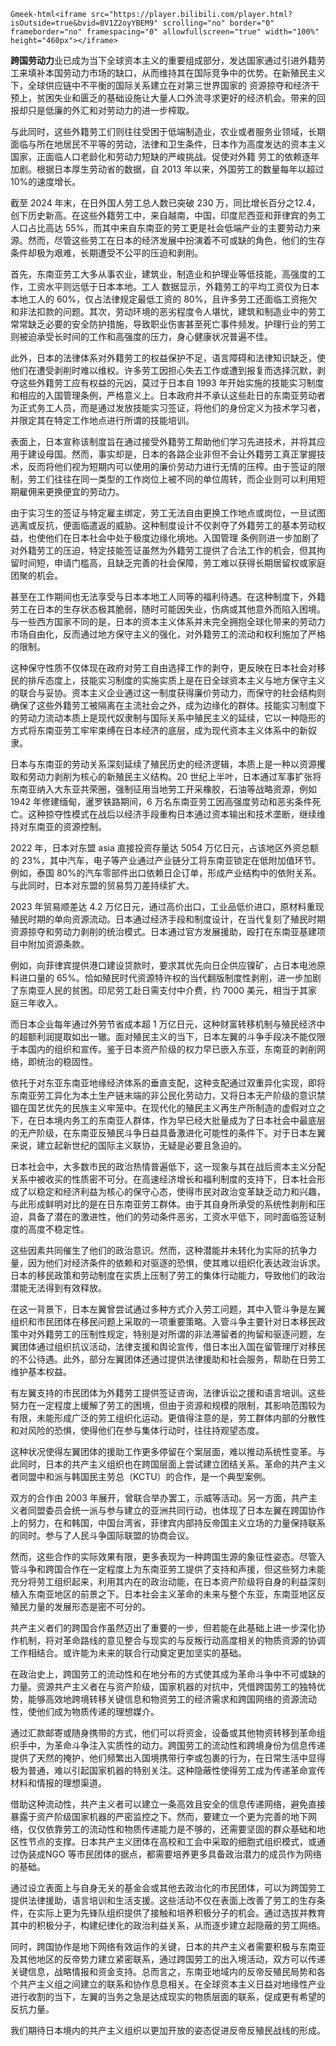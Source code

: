 `Gmeek-html<iframe src="https://player.bilibili.com/player.html?isOutside=true&bvid=BV1Z2oyYBEM9" scrolling="no" border="0" frameborder="no" framespacing="0" allowfullscreen="true" width="100%" height="460px"></iframe>`



**跨国劳动力**业已成为当下全球资本主义的重要组成部分，发达国家通过引进外籍劳工来填补本国劳动力市场的缺口，从而维持其在国际竞争中的优势。在新殖民主义下，全球供应链中不平衡的国际关系建立在对第三世界国家的
资源掠夺和经济干预上，贫困失业和匮乏的基础设施让大量人口外流寻求更好的经济机会。带来的回报却只是低廉的外汇和对劳动力的进一步榨取。

与此同时，这些外籍劳工们则往往受困于低端制造业，农业或者服务业领域，长期面临与所在地居民不平等的劳动，法律和卫生条件，日本作为高度发达的资本主义国家，正面临人口老龄化和劳动力短缺的严峻挑战。促使对外籍
劳工的依赖逐年加剧。根据日本厚生劳动省的数据，自 2013 年以来，外国劳工的数量每年以超过 10%的速度增长。

截至 2024 年末，在日外国人劳工总人数已突破 230 万，同比增长百分之12.4，创下历史新高。在这些外籍劳工中，来自越南，中国，印度尼西亚和菲律宾的务工人口占比高达 55%，而其中来自东南亚的劳工更是社会低端产业的主要劳动力来源。然而，尽管这些劳工在日本的经济发展中扮演着不可或缺的角色，他们的生存条件却极为艰难，长期遭受不公平的压迫和剥削。

首先，东南亚劳工大多从事农业，建筑业，制造业和护理业等低技能，高强度的工作，工资水平则远低于日本本地。工人 数据显示，外籍劳工的平均工资仅为日本本地工人的 60%，仅占法律规定最低工资的 80%，且许多劳工还面临工资拖欠和非法扣款的问题。其次，劳动环境的恶劣程度令人堪忧，建筑和制造业中的劳工常常缺乏必要的安全防护措施，导致职业伤害甚至死亡事件频发。护理行业的劳工则被迫承受长时间的工作和高强度的压力，身心健康状况普遍不佳。

此外，日本的法律体系对外籍劳工的权益保护不足，语言障碍和法律知识缺乏，使他们在遭受剥削时难以维权。许多劳工因担心失去工作或遭到报复而选择沉默，剥夺这些外籍劳工应有权益的元凶，莫过于日本自 1993 年开始实施的技能实习制度和相应的入国管理条例，严格意义上。日本政府并不承认这些赴日的东南亚劳动者为正式务工人员，而是通过发放技能实习签证，将他们的身份定义为技术学习者，并限定其在特定工作地点进行所谓的技能培训。

表面上，日本宣称该制度旨在通过接受外籍劳工帮助他们学习先进技术，并将其应用于建设母国。然而，事实却是，日本的各路企业非但不会让外籍劳工真正掌握技术，反而将他们视为短期内可以使用的廉价劳动力进行无情的压榨。由于签证的限制，劳工们往往在同一类型的工作岗位上被不同的单位周转，而企业则可以利用短期雇佣来更换便宜的劳动力。

由于实习生的签证与特定雇主绑定，劳工无法自由更换工作地点或岗位，一旦试图逃离或反抗，便面临遣返的威胁。这种制度设计不仅剥夺了外籍劳工的基本劳动权益，也使他们在日本社会中处于极度边缘化境地。入国管理
条例则进一步加剧了对外籍劳工的压迫，特定技能签证虽然为外籍劳工提供了合法工作的机会，但其拘留时间短，申请门槛高，且缺乏完善的社会保障，劳工难以获得长期居留权或家庭团聚的机会。

甚至在工作期间也无法享受与日本本地工人同等的福利待遇。在这种制度下，外籍劳工在日本的生存状态极其脆弱，随时可能因失业，伤病或其他意外而陷入困境。与一些西方国家不同的是，日本的资本主义体系并未完全拥抱全球化带来的劳动力市场自由化，反而通过地方保守主义的强化，对外籍劳工的流动和权利施加了严格的限制。

这种保守性质不仅体现在政府对劳工自由选择工作的剥夺，更反映在日本社会对移民的排斥态度上，技能实习制度的实施实质上是在日全球资本主义与地方保守主义的联合与妥协。资本主义企业通过这一制度获得廉价劳动力，而保守的社会结构则确保了这些外籍劳工被隔离在主流社会之外，成为边缘化的群体。技能实习制度下的劳动力流动本质上是现代奴隶制与国际关系中殖民主义的延续，它以一种隐形的方式将东南亚劳工牢牢束缚在日本经济的底层，成为现代资本主义体系中的新奴隶。

日本与东南亚的劳动关系深刻延续了殖民历史的经济逻辑，本质上是一种以资源攫取和劳动力剥削为核心的新殖民主义结构。20 世纪上半叶，日本通过军事扩张将东南亚纳入大东亚共荣圈，强制征用当地劳工开采橡胶，石油等战略资源，例如 1942 年修建缅甸，暹罗铁路期间，6 万名东南亚劳工因高强度劳动和恶劣条件死亡。这种掠夺性模式在战后以经济手段重构日本通过资本输出和技术垄断，继续维持对东南亚的资源控制。

2022 年，日本对东盟 asia 直接投资存量达 5054 万亿日元，占该地区外资总额的 23%，其中汽车，电子等产业通过产业链分工将东南亚锁定在低附加值环节。例如，泰国 80%的汽车零部件出口依赖日企订单，形成产业结构中的依附关系。与此同时，日本对东盟的贸易剪刀差持续扩大。

2023 年贸易顺差达 4.2 万亿日元，通过高价出口，工业品低价进口，原材料重现殖民时期的单向资源流动。日本通过经济手段和制度设计，在当代复刻了殖民时期资源掠夺和劳动力剥削的统治模式。日本通过官方发展援助，殴打在东南亚基建项目中附加资源条款。

例如，向菲律宾提供港口建设贷款时，要求其优先向日企供应镍矿，占日本电池原料进口量的 65%。恰如殖民时代资源特许权的当代翻版制度性剥削，进一步加剧了东南亚人民的贫困。印尼劳工赴日需支付中介费，约 7000 美元，相当于其家庭三年收入。

而日本企业每年通过外劳节省成本超 1 万亿日元，这种财富转移机制与殖民经济中的超额利润提取如出一辙。面对殖民主义的当下，日本左翼的斗争手段决不能仅限于本国内的组织和宣传。鉴于日本资产阶级的权力早已嵌入东亚，东南亚的剥削网络，即统治的稳固性。

依托于对东亚东南亚地缘经济体系的垂直支配，这种支配通过双重异化实现，即将东南亚劳工异化为本土生产链末端的非公民化劳动力，又将日本无产阶级的意识禁锢在国艺优先的民族主义牢笼中。在现代化的殖民主义再生产所制造的虚假对立之下，在日本境内务工的东南亚人群体，作为早已经大批量成为了日本社会中最底层的无产阶级，在东南亚反殖民斗争日益具备激进化可能性的条件下。对于日本左翼来说，建立起新世纪的国际主义联协，无疑是必要且急迫的。

日本社会中，大多数市民的政治热情普遍低下，这一现象与其在战后资本主义分配关系中被收买的性质密不可分。在高速经济增长和福利制度的支持下，日本社会形成了以稳定和经济利益为核心的保守心态，使得市民对政治变革缺乏动力和兴趣，与此形成鲜明对比的是在日东南亚劳工群体。由于其自身所承受的系统性剥削和压迫，具备了潜在的激进性，他们的劳动条件恶劣，工资水平低下，同时面临签证制度的高度不稳定性。

这些因素共同催生了他们的政治意识。然而，这种潜能并未转化为实际的抗争力量，因为他们对经济条件的依赖和对驱逐的恐惧，使其难以组织化表达政治诉求。日本的移民政策和劳动制度在实质上压制了劳工的集体行动能力，导致他们的政治潜能无法得到有效释放。

在这一背景下，日本左翼曾尝试通过多种方式介入劳工问题，其中入管斗争是左翼组织和市民团体在移民问题上采取的一项重要策略。入管斗争主要针对日本移民政策中对外籍劳工的压制性规定，特别是对所谓的非法滞留者的拘留和驱逐问题，左翼团体通过组织抗议活动，法律支援和舆论宣传，借日本出入国在留管理厅对移民的不公待遇。此外，部分左翼团体还通过提供法律援助和社会服务，帮助在日劳工维护基本权益。

有左翼支持的市民团体为外籍劳工提供签证咨询，法律诉讼之援和语言培训。这些努力在一定程度上缓解了劳工的困境，但由于资源和规模的限制，其影响范围较为有限，未能形成广泛的劳工组织化运动。更值得注意的是，劳工群体内部的分散性和对风险的恐惧，使得他们在参与集体行动时，往往持观望态度。

这种状况使得左翼团体的援助工作更多停留在个案层面，难以推动系统性变革。与此同时，日本的共产主义组织也在跨国层面上尝试建立团结关系。革命的共产主义者同盟中和派与韩国民主劳总（KCTU）的合作，是一个典型案例。

双方的合作由 2003 年展开，曾联合举办罢工，示威等活动。另一方面，共产主义者同盟委员会统一派与参与建立的亚洲共同行动，也体现了日本左翼在跨国协作上的努力，在和韩国，中国台湾省，菲律宾内部持反帝国主义立场的力量保持联系的同时。参与了人民斗争国际联盟的协商会议。

然而，这些合作的实际效果有限，更多表现为一种跨国生源的象征性姿态。尽管入管斗争和跨国合作在一定程度上为东南亚劳工提供了支持和声援，但这些努力未能充分将劳工组织起来，利用其内在的政治动能，在日本资产阶级将自身的利益深刻植入东南亚地区的前景之下。日本社会主义革命的未来与整个东亚，东南亚地区反殖民力量的发展形态是密不可分的。

共产主义者们的跨国合作虽然迈出了重要的一步，但若能在此基础上进一步深化协作机制，将对革命路线的意见整合与现实的与反叛行动高度相关的物质资源的协调工作相结合。或许能为未来的联合行动奠定更加坚实的基础。

在政治史上，跨国劳工的流动性和在地分布的方式使其成为革命斗争中不可或缺的力量。资源共产主义者在与资产阶级，国家机器的对抗中，凭借跨国劳工的独特优势，能够高效地跨境转移关键信息和物资劳工的经济需求和跨国网络的资源流动性，使他们成为物质传递的理想媒介。

通过汇款邮寄或随身携带的方式，他们可以将资金，设备或其他物资转移到革命组织手中，为革命斗争注入实质性的动力。跨国劳工的流动性和跨境身份为信息传递提供了天然的掩护，他们频繁出入国境携带行李或包裹的行为，在日常生活中显得极为普通，难以引起国家机器的特别关注。这种隐蔽性使得劳工成为传递革命宣传材料和情报的理想渠道。

借助这种流动性，共产主义者可以建立一条高效且安全的信息传递网络，避免直接暴露于资产阶级国家机器的严密监控之下。然而，要建立一个更为完善的地下网络，仅仅依靠劳工的流动性和物质传递能力是不够的，还需要坚固的群众基础和地区性节点的支撑。日本共产主义团体在高校和工会中采取的细胞式组织模式，或通过伪装成NGO 等市民团体的据点，都需要培养更多具备政治潜力的成员作为网络的基础。

通过设立表面上与自身无关的基金会或其他去政治化的市民团体，可以为跨国劳工提供法律援助，语言培训和生活支援。这些活动不仅在表面上改善了劳工的生存条件，在实际上更为先锋队组织提供了接触和培养积极分子的机会。通过选拔并教育其中的积极分子，构建纪律化的政治利益关系，从而逐步建立起隐蔽的劳工网络。

同时，跨国协作是地下网络有效运作的关键，日本的共产主义者需要积极与东南亚及其他地区的反帝势力建立紧密联系，通过跨国劳工的出入境活动，双方可以传递关键信息，战略情报和资金支持。总而言之，东南亚地域内的反帝反殖民局势和各个共产主义组之间建立的联系和协作息息相关。在全球资本主义日益对地缘性产业进行收割的当下，左翼的当务之急是达成现实的物质层面的联系，促成更有希望的反抗力量。

我们期待日本境内的共产主义组织以更加开放的姿态促进反帝反殖民战线的形成。
